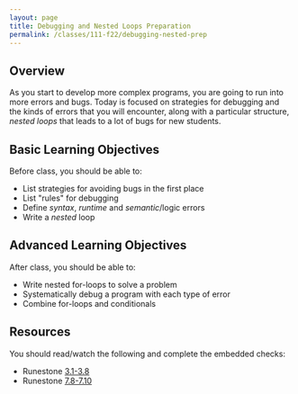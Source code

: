 ```yaml
---
layout: page
title: Debugging and Nested Loops Preparation
permalink: /classes/111-f22/debugging-nested-prep
---
```


## Overview
As you start to develop more complex programs, you are going to run into more errors and bugs. Today is focused on strategies for debugging and the kinds of errors that you will encounter, along with a particular structure, *nested loops* that leads to a lot of bugs for new students.

## Basic Learning Objectives
Before class, you should  be able to:
* List strategies for avoiding bugs in the first place
* List "rules" for debugging
* Define *syntax*, *runtime* and *semantic*/logic errors
* Write a *nested* loop

## Advanced Learning Objectives
After class, you should be able to:
* Write nested for-loops to solve a problem
* Systematically debug a program with each type of error
* Combine for-loops and conditionals

## Resources
You should read/watch the following and complete the embedded checks:
* Runestone [3.1-3.8](https://runestone.academy/ns/books/published/intro-cs/Debugging/intro-DebuggingGeneral.html)
* Runestone [7.8-7.10](https://runestone.academy/ns/books/published/intro-cs/Iteration/NestedIterationImageProcessing.html)
